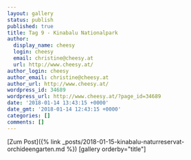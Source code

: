 ```yaml
---
layout: gallery
status: publish
published: true
title: Tag 9 - Kinabalu Nationalpark
author:
  display_name: cheesy
  login: cheesy
  email: christine@cheesy.at
  url: http://www.cheesy.at/
author_login: cheesy
author_email: christine@cheesy.at
author_url: http://www.cheesy.at/
wordpress_id: 34689
wordpress_url: http://www.cheesy.at/?page_id=34689
date: '2018-01-14 13:43:15 +0000'
date_gmt: '2018-01-14 12:43:15 +0000'
categories: []
comments: []
---
```


[Zum Post]({% link _posts/2018-01-15-kinabalu-naturreservat-orchideengarten.md %})
[gallery orderby="title"]
